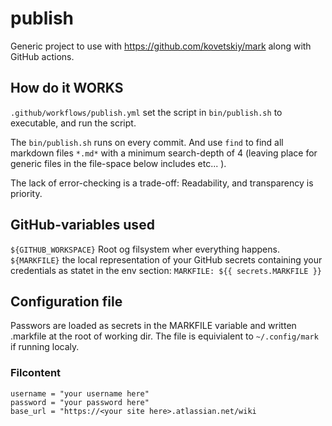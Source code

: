 # publish

Generic project to use with https://github.com/kovetskiy/mark along with GitHub actions.


## How do it WORKS



```.github/workflows/publish.yml``` set the script in ```bin/publish.sh``` to executable, and run the script.

The ```bin/publish.sh``` runs on every commit.  And use ```find``` to find all markdown files ``` *.md* ``` with a minimum search-depth of 4 (leaving place for generic files in the file-space below includes etc... ).

The lack of error-checking is a trade-off: Readability, and transparency is priority.

## GitHub-variables used

``` ${GITHUB_WORKSPACE} ``` Root og filsystem wher everything happens.
``` ${MARKFILE} ``` the local representation of your GitHub secrets containing your credentials as statet in the env section: ``` MARKFILE: ${{ secrets.MARKFILE }} ```


## Configuration file

Passwors are loaded as secrets in the MARKFILE variable and written .markfile at the root of working dir. The file is equivialent to ``` ~/.config/mark ``` if running localy.

### Filcontent

```
username = "your username here"
password = "your password here"
base_url = "https://<your site here>.atlassian.net/wiki
```
